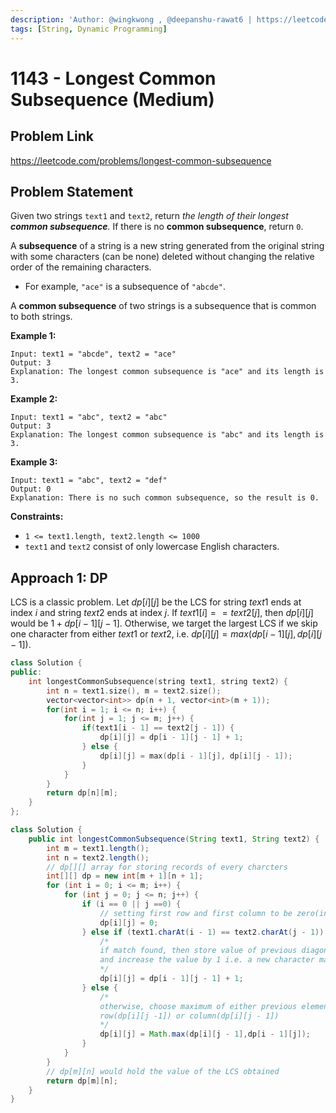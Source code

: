 ```yaml
---
description: 'Author: @wingkwong , @deepanshu-rawat6 | https://leetcode.com/problems/longest-common-subsequence/'
tags: [String, Dynamic Programming]
---
```


# 1143 - Longest Common Subsequence (Medium)

## Problem Link

https://leetcode.com/problems/longest-common-subsequence

## Problem Statement

Given two strings `text1` and `text2`, return _the length of their longest **common subsequence**._ If there is no **common subsequence**, return `0`.

A **subsequence** of a string is a new string generated from the original string with some characters (can be none) deleted without changing the relative order of the remaining characters.

* For example, `"ace"` is a subsequence of `"abcde"`.

A **common subsequence** of two strings is a subsequence that is common to both strings.

**Example 1:**

```
Input: text1 = "abcde", text2 = "ace" 
Output: 3  
Explanation: The longest common subsequence is "ace" and its length is 3.
```

**Example 2:**

```
Input: text1 = "abc", text2 = "abc"
Output: 3
Explanation: The longest common subsequence is "abc" and its length is 3.
```

**Example 3:**

```
Input: text1 = "abc", text2 = "def"
Output: 0
Explanation: There is no such common subsequence, so the result is 0.
```

**Constraints:**

* `1 <= text1.length, text2.length <= 1000`
* `text1` and `text2` consist of only lowercase English characters.

## Approach 1: DP

LCS is a classic problem. Let $dp[i][j]$ be the LCS for string $text1$ ends at index $i$ and string $text2$ ends at index $j$. If $text1[i] == text2[j]$, then $dp[i][j]$ would be $1 + dp[i - 1][j - 1]$. Otherwise, we target the largest LCS if we skip one character from either $text1$ or $text2$, i.e. $dp[i][j] = max(dp[i - 1][j], dp[i][j - 1])$.

<Tabs>
<TabItem value="cpp" label="C++">
<SolutionAuthor name="@wingkwong"/>

```cpp
class Solution {
public:
    int longestCommonSubsequence(string text1, string text2) {
        int n = text1.size(), m = text2.size();
        vector<vector<int>> dp(n + 1, vector<int>(m + 1));
        for(int i = 1; i <= n; i++) {
            for(int j = 1; j <= m; j++) {
                if(text1[i - 1] == text2[j - 1]) {
                    dp[i][j] = dp[i - 1][j - 1] + 1;
                } else {
                    dp[i][j] = max(dp[i - 1][j], dp[i][j - 1]);
                }
            }
        }
        return dp[n][m];
    }
};
```

</TabItem>
<TabItem value="java" label="Java">
<SolutionAuthor name="@deepanshu-rawat6"/>

```java
class Solution {
    public int longestCommonSubsequence(String text1, String text2) {
        int m = text1.length();
        int n = text2.length();
        // dp[][] array for storing records of every charcters
        int[][] dp = new int[m + 1][n + 1];
        for (int i = 0; i <= m; i++) {
            for (int j = 0; j <= n; j++) {
                if (i == 0 || j ==0) {
                    // setting first row and first column to be zero(initial readings)
                    dp[i][j] = 0;
                } else if (text1.charAt(i - 1) == text2.charAt(j - 1)) {
                    /*
                    if match found, then store value of previous diagonal element(dp[i - 1][j - 1]) 
                    and increase the value by 1 i.e. a new character match is found
                    */
                    dp[i][j] = dp[i - 1][j - 1] + 1;
                } else {
                    /*
                    otherwise, choose maximum of either previous element, either in 
                    row(dp[i][j -1]) or column(dp[i][j - 1])
                    */
                    dp[i][j] = Math.max(dp[i][j - 1],dp[i - 1][j]);
                }
            }
        }
        // dp[m][n] would hold the value of the LCS obtained
        return dp[m][n];
    }
}
```

</TabItem>
</Tabs>
